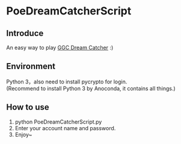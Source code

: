 # PoeDreamCatcherScript

## Introduce
An easy way to play [GGC Dream Catcher](https://dreamcatcher.poe.garena.tw/) :)

## Environment
Python 3，also need to install pycrypto for login.  
(Recommend to install Python 3 by Anoconda, it contains all things.)

## How to use
1. python PoeDreamCatcherScript.py
2. Enter your account name and password.
3. Enjoy~
